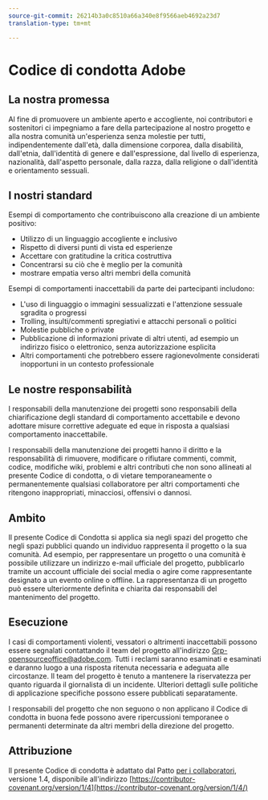 ```yaml
---
source-git-commit: 26214b3a0c8510a66a340e8f9566aeb4692a23d7
translation-type: tm+mt

---
```

# Codice di condotta Adobe

## La nostra promessa

Al fine di promuovere un ambiente aperto e accogliente, noi contributori e sostenitori ci impegniamo a fare della partecipazione al nostro progetto e alla nostra comunità un'esperienza senza molestie per tutti, indipendentemente dall'età, dalla dimensione corporea, dalla disabilità, dall'etnia, dall'identità di genere e dall'espressione, dal livello di esperienza, nazionalità, dall'aspetto personale, dalla razza, dalla religione o dall'identità e orientamento sessuali.

## I nostri standard

Esempi di comportamento che contribuiscono alla creazione di un ambiente positivo:

* Utilizzo di un linguaggio accogliente e inclusivo
* Rispetto di diversi punti di vista ed esperienze
* Accettare con gratitudine la critica costruttiva
* Concentrarsi su ciò che è meglio per la comunità
* mostrare empatia verso altri membri della comunità

Esempi di comportamenti inaccettabili da parte dei partecipanti includono:

* L'uso di linguaggio o immagini sessualizzati e l'attenzione sessuale sgradita o progressi
* Trolling, insulti/commenti spregiativi e attacchi personali o politici
* Molestie pubbliche o private
* Pubblicazione di informazioni private di altri utenti, ad esempio un indirizzo fisico o elettronico, senza autorizzazione esplicita
* Altri comportamenti che potrebbero essere ragionevolmente considerati inopportuni in un contesto professionale

## Le nostre responsabilità

I responsabili della manutenzione dei progetti sono responsabili della chiarificazione degli standard di comportamento accettabile e devono adottare misure correttive adeguate ed eque in risposta a qualsiasi comportamento inaccettabile.

I responsabili della manutenzione dei progetti hanno il diritto e la responsabilità di rimuovere, modificare o rifiutare commenti, commit, codice, modifiche wiki, problemi e altri contributi che non sono allineati al presente Codice di condotta, o di vietare temporaneamente o permanentemente qualsiasi collaboratore per altri comportamenti che ritengono inappropriati, minacciosi, offensivi o dannosi.

## Ambito

Il presente Codice di Condotta si applica sia negli spazi del progetto che negli spazi pubblici quando un individuo rappresenta il progetto o la sua comunità. Ad esempio, per rappresentare un progetto o una comunità è possibile utilizzare un indirizzo e-mail ufficiale del progetto, pubblicarlo tramite un account ufficiale dei social media o agire come rappresentante designato a un evento online o offline. La rappresentanza di un progetto può essere ulteriormente definita e chiarita dai responsabili del mantenimento del progetto.

## Esecuzione

I casi di comportamenti violenti, vessatori o altrimenti inaccettabili possono essere segnalati contattando il team del progetto all'indirizzo Grp-opensourceoffice@adobe.com. Tutti i reclami saranno esaminati e esaminati e daranno luogo a una risposta ritenuta necessaria e adeguata alle circostanze. Il team del progetto è tenuto a mantenere la riservatezza per quanto riguarda il giornalista di un incidente.
Ulteriori dettagli sulle politiche di applicazione specifiche possono essere pubblicati separatamente.

I responsabili del progetto che non seguono o non applicano il Codice di condotta in buona fede possono avere ripercussioni temporanee o permanenti determinate da altri membri della direzione del progetto.

## Attribuzione

Il presente Codice di condotta è adattato dal Patto [per i collaboratori](https://contributor-covenant.org), versione 1.4, disponibile all'indirizzo [https://contributor-covenant.org/version/1/4](https://contributor-covenant.org/version/1/4/)
